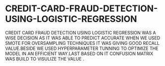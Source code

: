 # CREDIT-CARD-FRAUD-DETECTION-USING-LOGISTIC-REGRESSION
CREDIT CARD FRAUD DETECTION USING LOGISTIC REGRESSION WAS A WISE DECISION AS IT WAS ABLE TO PREDICT ACCURATE WHEN WE USED SMOTE FOR OVERSAMPLING TECHNIQUES IT WAS GIVING GOOD RECALL VALUE.BESIDE WE USED HYPERPARAMETER TUNNING TO OPTIMIZE THE MODEL IN AN EFFICIENT WAY.LAST BASED ON IT CONFUSION MATRIX WAS BUILD TO VISULIZE THE VALUE .
